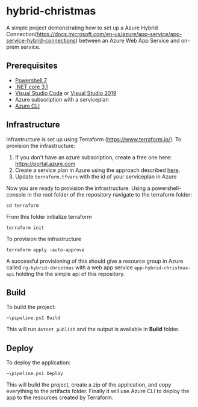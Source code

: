 # hybrid-christmas
A simple project demonstrating how to set up a Azure Hybrid Connection(https://docs.microsoft.com/en-us/azure/app-service/app-service-hybrid-connections) between an Azure Web App Service and on-prem service.

## Prerequisites
- [Powershell 7](https://docs.microsoft.com/en-us/powershell/scripting/install/installing-powershell-core-on-windows?view=powershell-7.1)
- [.NET core 3.1](https://dotnet.microsoft.com/download/dotnet-core/3.1)
- [Visual Studio Code](https://code.visualstudio.com/download) or [Visual Studio 2019](https://visualstudio.microsoft.com/downloads/)
- Azure subscription with a serviceplan
- [Azure CLI](https://docs.microsoft.com/en-us/cli/azure/install-azure-cli)

## Infrastructure
Infrastructure is set up using Terraform (https://www.terraform.io/).
To provision the infrastructure:
1. If you don't have an azure subscription, create a free one here: https://portal.azure.com
1. Create a service plan in Azure using the approach described [here](https://docs.microsoft.com/en-us/azure/app-service/app-service-plan-manage).
1. Update `terraform.tfvars` with the id of your serviceplan in Azure

Now you are ready to provision the infrastructure.
Using a powershell-console in the root folder of the repository navigate to the terraform folder:
```
cd terraform
```
From this folder initialize terraform
```
terraform init
```
To provision the infrastructure
```
terraform apply -auto-approve
```
A successful provisioning of this should give a resource group in Azure called `rg-hybrid-christmas` with a web app service `app-hybrid-christmas-api` holding the the simple api of this repository.

## Build
To build the project:
```
~\pipeline.ps1 Build
```
This will run `dotnet publish` and the output is available in **Build** folder.

## Deploy
To deploy the application:
```
~\pipeline.ps1 Deploy
```
This will build the project, create a zip of the application, and copy everything to the artifacts folder. Finally it will use Azure CLI to deploy the app to the resources created by Terraform.